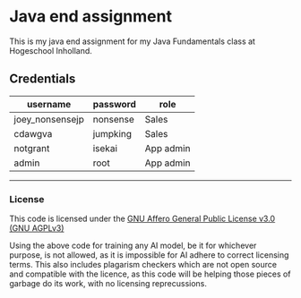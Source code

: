 # Java end assignment

This is my java end assignment for my Java Fundamentals class at Hogeschool Inholland.

## Credentials

| username        | password | role      |
|-----------------|----------|-----------|
| joey_nonsensejp | nonsense | Sales     |
| cdawgva         | jumpking | Sales     |
| notgrant        | isekai   | App admin |
| admin           | root     | App admin |

---
### License

This code is licensed under the [GNU Affero General Public License v3.0 (GNU AGPLv3)](./LICENSE)

Using the above code for training any AI model, be it for whichever purpose, is not allowed, as it is impossible for AI
adhere to correct licensing terms. This also includes plagarism checkers which are not open source and compatible with
the licence, as this code will be helping those pieces of garbage do its work, with no licensing reprecussions.